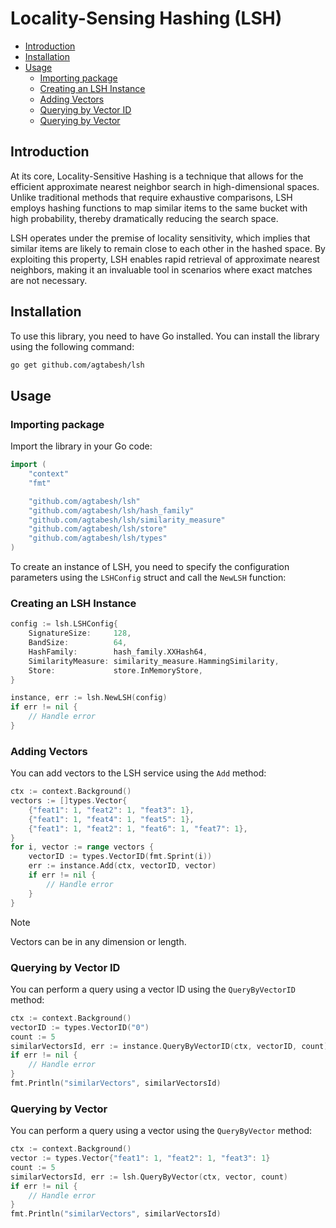 # Locality-Sensing Hashing (LSH)

- [Introduction](#introduction)
- [Installation](#installation)
- [Usage](#usage)
    - [Importing package](#importing-package)
    - [Creating an LSH Instance](#creating-an-lsh-Instance)
    - [Adding Vectors](#adding-vectors)
    - [Querying by Vector ID](#querying-by-vector-id)
    - [Querying by Vector](#querying-by-vector)

## Introduction

At its core, Locality-Sensitive Hashing is a technique that allows for the efficient approximate nearest neighbor search in high-dimensional spaces. Unlike traditional methods that require exhaustive comparisons, LSH employs hashing functions to map similar items to the same bucket with high probability, thereby dramatically reducing the search space.

LSH operates under the premise of locality sensitivity, which implies that similar items are likely to remain close to each other in the hashed space. By exploiting this property, LSH enables rapid retrieval of approximate nearest neighbors, making it an invaluable tool in scenarios where exact matches are not necessary.

## Installation

To use this library, you need to have Go installed. You can install the library using the following command:

```bash
go get github.com/agtabesh/lsh
```

## Usage

### Importing package

Import the library in your Go code:

```go
import (
    "context"
    "fmt"

    "github.com/agtabesh/lsh"
    "github.com/agtabesh/lsh/hash_family"
    "github.com/agtabesh/lsh/similarity_measure"
    "github.com/agtabesh/lsh/store"
    "github.com/agtabesh/lsh/types"
)
```

To create an instance of LSH, you need to specify the configuration parameters using the `LSHConfig` struct and call the `NewLSH` function:

### Creating an LSH Instance

```go
config := lsh.LSHConfig{
    SignatureSize:     128,
    BandSize:          64,
    HashFamily:        hash_family.XXHash64,
    SimilarityMeasure: similarity_measure.HammingSimilarity,
    Store:             store.InMemoryStore,
}

instance, err := lsh.NewLSH(config)
if err != nil {
    // Handle error
}
```

### Adding Vectors
You can add vectors to the LSH service using the `Add` method:

```go
ctx := context.Background()
vectors := []types.Vector{
    {"feat1": 1, "feat2": 1, "feat3": 1},
    {"feat1": 1, "feat4": 1, "feat5": 1},
    {"feat1": 1, "feat2": 1, "feat6": 1, "feat7": 1},
}
for i, vector := range vectors {
    vectorID := types.VectorID(fmt.Sprint(i))
    err := instance.Add(ctx, vectorID, vector)
    if err != nil {
        // Handle error
    }
}
```

> [!NOTE]  
> Vectors can be in any dimension or length.

### Querying by Vector ID

You can perform a query using a vector ID using the `QueryByVectorID` method:

```go
ctx := context.Background()
vectorID := types.VectorID("0")
count := 5
similarVectorsId, err := instance.QueryByVectorID(ctx, vectorID, count)
if err != nil {
    // Handle error
}
fmt.Println("similarVectors", similarVectorsId)
```

### Querying by Vector

You can perform a query using a vector using the `QueryByVector` method:

```go
ctx := context.Background()
vector := types.Vector{"feat1": 1, "feat2": 1, "feat3": 1}
count := 5
similarVectorsId, err := lsh.QueryByVector(ctx, vector, count)
if err != nil {
    // Handle error
}
fmt.Println("similarVectors", similarVectorsId)
```


